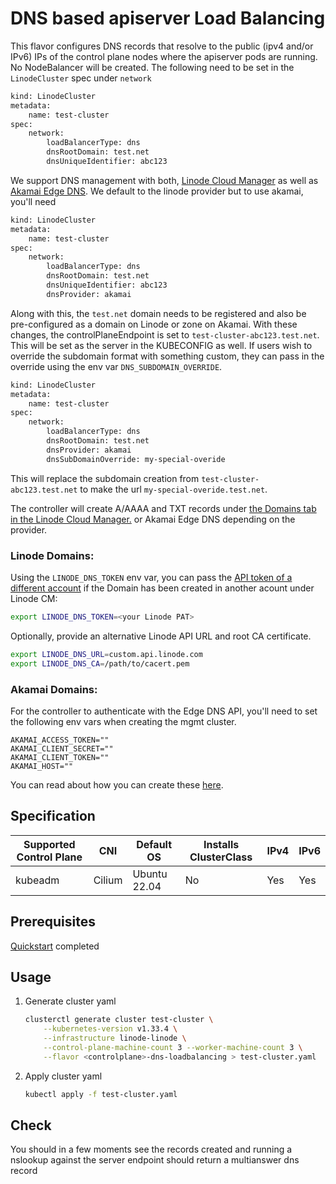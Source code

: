 # DNS based apiserver Load Balancing

This flavor configures DNS records that resolve to the public (ipv4 and/or IPv6) IPs of the control plane nodes where the apiserver pods are running. No NodeBalancer will be created.
The following need to be set in the `LinodeCluster` spec under `network`
```bash
kind: LinodeCluster
metadata:
    name: test-cluster
spec:
    network:
        loadBalancerType: dns
        dnsRootDomain: test.net
        dnsUniqueIdentifier: abc123
```
We support DNS management with both, [Linode Cloud Manager](https://cloud.linode.com/domains) as well as [Akamai Edge DNS](https://techdocs.akamai.com/edge-dns/reference/edge-dns-api).
We default to the linode provider but to use akamai, you'll need
```bash
kind: LinodeCluster
metadata:
    name: test-cluster
spec:
    network:
        loadBalancerType: dns
        dnsRootDomain: test.net
        dnsUniqueIdentifier: abc123
        dnsProvider: akamai
```
Along with this, the `test.net` domain needs to be registered and also be pre-configured as a domain on Linode or zone on Akamai.
With these changes, the controlPlaneEndpoint is set to `test-cluster-abc123.test.net`. This will be set as the server in the KUBECONFIG as well.
If users wish to override the subdomain format with something custom, they can pass in the override using the env var `DNS_SUBDOMAIN_OVERRIDE`.
```bash
kind: LinodeCluster
metadata:
    name: test-cluster
spec:
    network:
        loadBalancerType: dns
        dnsRootDomain: test.net
        dnsProvider: akamai
        dnsSubDomainOverride: my-special-overide
```
This will replace the subdomain creation from `test-cluster-abc123.test.net` to make the url `my-special-overide.test.net`.

The controller will create A/AAAA and TXT records under [the Domains tab in the Linode Cloud Manager.](https://cloud.linode.com/domains) or Akamai Edge DNS depending on the provider.

### Linode Domains:
Using the `LINODE_DNS_TOKEN` env var, you can pass the [API token of a different account](https://cloud.linode.com/profile/tokens) if the Domain has been created in another acount under Linode CM:

```bash
export LINODE_DNS_TOKEN=<your Linode PAT>
```

Optionally, provide an alternative Linode API URL and root CA certificate.

```bash
export LINODE_DNS_URL=custom.api.linode.com
export LINODE_DNS_CA=/path/to/cacert.pem
```

### Akamai Domains:
For the controller to authenticate with the Edge DNS API, you'll need to set the following env vars when creating the mgmt cluster.
```
AKAMAI_ACCESS_TOKEN=""
AKAMAI_CLIENT_SECRET=""
AKAMAI_CLIENT_TOKEN=""
AKAMAI_HOST=""
```
You can read about how you can create these [here](https://techdocs.akamai.com/developer/docs/create-a-client-with-custom-permissions).

## Specification
| Supported Control Plane | CNI    | Default OS   | Installs ClusterClass | IPv4 | IPv6 |
|-------------------------|--------|--------------|-----------------------|------|------|
| kubeadm                 | Cilium | Ubuntu 22.04 | No                    | Yes  | Yes  |

## Prerequisites
[Quickstart](../getting-started.md) completed

## Usage
1. Generate cluster yaml
    ```bash
    clusterctl generate cluster test-cluster \
        --kubernetes-version v1.33.4 \
        --infrastructure linode-linode \
        --control-plane-machine-count 3 --worker-machine-count 3 \
        --flavor <controlplane>-dns-loadbalancing > test-cluster.yaml
    ```
2. Apply cluster yaml
    ```bash
    kubectl apply -f test-cluster.yaml
    ```

## Check
You should in a few moments see the records created and running a nslookup against the server endpoint should return a multianswer dns record
